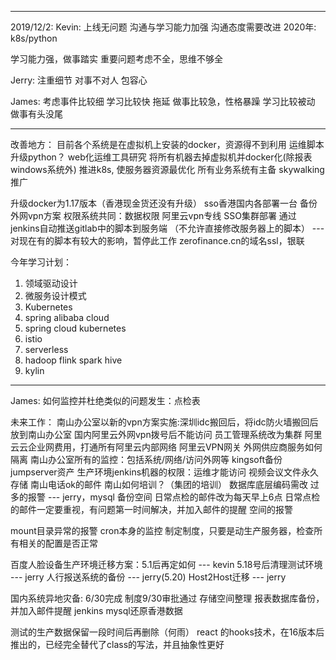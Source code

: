 --------------------------------
2019/12/2:
Kevin:
上线无问题
沟通与学习能力加强
沟通态度需要改进
2020年:
k8s/python

学习能力强，做事踏实
重要问题考虑不全，思维不够全


Jerry:
注重细节
对事不对人
包容心

James:
考虑事件比较细
学习比较快
拖延
做事比较急，性格暴躁
学习比较被动
做事有头没尾


----------------------------------------------


改善地方：
目前各个系统是在虚拟机上安装的docker，资源得不到利用
运维脚本升级python？
web化运维工具研究
将所有机器去掉虚拟机并docker化(除报表windows系统外)
推进k8s, 使服务器资源最优化
所有业务系统有主备
skywalking推广

升级docker为1.17版本（香港现金货还没有升级）
sso香港国内各部署一台
备份外网vpn方案
权限系统共同：数据权限
阿里云vpn专线
SSO集群部署
通过jenkins自动推送gitlab中的脚本到服务端
（不允许直接修改服务器上的脚本） --- 对现在有的脚本有较大的影响，暂停此工作
zerofinance.cn的域名ssl，银联

今年学习计划：
1. 领域驱动设计
2. 微服务设计模式
3. Kubernetes
4. spring alibaba cloud
5. spring cloud kubernetes
6. istio
7. serverless
8. hadoop flink spark hive
9. kylin
-------------------------------------------------


James:
如何监控并杜绝类似的问题发生：点检表

未来工作：
南山办公室以新的vpn方案实施:深圳idc搬回后，将idc防火墙搬回后放到南山办公室
国内阿里云外网vpn拨号后不能访问
员工管理系统改为集群
阿里云云企业网费用，打通所有阿里云内部网络
阿里云VPN网关
外网供应商服务如何隔离
南山办公室所有的监控：包括系统/网络/访问外网等
kingsoft备份
jumpserver资产
生产环境jenkins机器的权限：运维才能访问
视频会议文件永久存储
南山电话ok的邮件
南山如何培训？（集团的培训）
数据库底层编码需改
过多的报警 --- jerry，mysql 备份空间
日常点检的邮件改为每天早上6点
日常点检的邮件一定要重视，有问题第一时间解决，并加入邮件的提醒
空间的报警

mount目录异常的报警
cron本身的监控
制定制度，只要是动生产服务器，检查所有相关的配置是否正常

百度人脸设备生产环境迁移方案：5.1后再定如何 --- kevin
5.18号后清理测试环境 --- jerry
人行报送系统的备份 --- jerry(5.20)
Host2Host迁移 --- jerry

国内系统异地灾备: 6/30完成
制度9/30审批通过
存储空间整理
报表数据库备份，并加入邮件提醒
jenkins mysql还原香港数据


测试的生产数据保留一段时间后再删除（何雨）
react 的hooks技术，在16版本后推出的，已经完全替代了class的写法，并且抽象性更好


